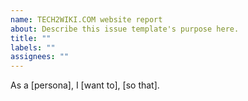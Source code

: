 ```yaml
---
name: TECH2WIKI.COM website report
about: Describe this issue template's purpose here.
title: ""
labels: ""
assignees: ""
---
```


As a [persona], I [want to], [so that].
